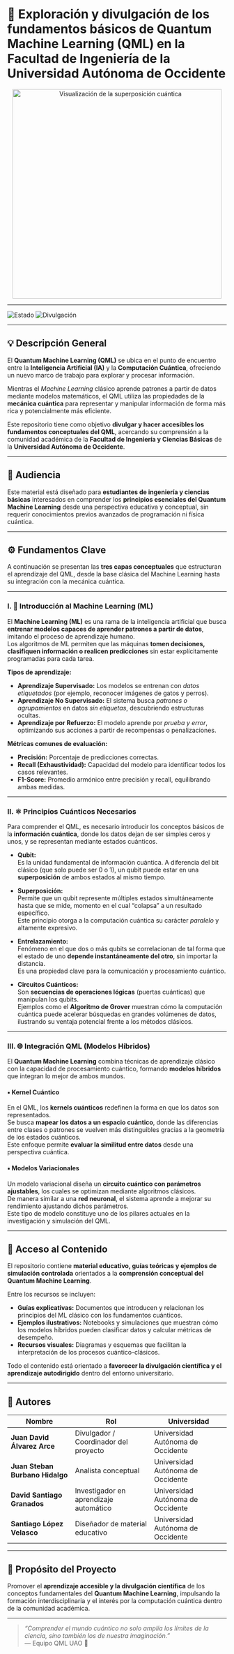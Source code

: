 # 🌌 Exploración y divulgación de los fundamentos básicos de Quantum Machine Learning (QML) en la Facultad de Ingeniería de la Universidad Autónoma de Occidente

<p align="center">
  <img src="images/superposicion.gif" alt="Visualización de la superposición cuántica" width="480">
</p>

---

![Estado](https://img.shields.io/badge/Estado-En%20Desarrollo-yellow)
![Divulgación](https://img.shields.io/badge/Divulgación-Científica-blue)

---

## 💡 Descripción General

El **Quantum Machine Learning (QML)** se ubica en el punto de encuentro entre la **Inteligencia Artificial (IA)** y la **Computación Cuántica**, ofreciendo un nuevo marco de trabajo para explorar y procesar información.  

Mientras el *Machine Learning* clásico aprende patrones a partir de datos mediante modelos matemáticos, el QML utiliza las propiedades de la **mecánica cuántica** para representar y manipular información de forma más rica y potencialmente más eficiente.

Este repositorio tiene como objetivo **divulgar y hacer accesibles los fundamentos conceptuales del QML**, acercando su comprensión a la comunidad académica de la **Facultad de Ingeniería y Ciencias Básicas** de la **Universidad Autónoma de Occidente**.

---

## 🧠 Audiencia

Este material está diseñado para **estudiantes de ingeniería y ciencias básicas** interesados en comprender los **principios esenciales del Quantum Machine Learning** desde una perspectiva educativa y conceptual, sin requerir conocimientos previos avanzados de programación ni física cuántica.

---

## ⚙️ Fundamentos Clave

A continuación se presentan las **tres capas conceptuales** que estructuran el aprendizaje del QML, desde la base clásica del Machine Learning hasta su integración con la mecánica cuántica.

---

### I. 🤖 Introducción al Machine Learning (ML)

El **Machine Learning (ML)** es una rama de la inteligencia artificial que busca **entrenar modelos capaces de aprender patrones a partir de datos**, imitando el proceso de aprendizaje humano.  
Los algoritmos de ML permiten que las máquinas **tomen decisiones, clasifiquen información o realicen predicciones** sin estar explícitamente programadas para cada tarea.

**Tipos de aprendizaje:**
- **Aprendizaje Supervisado:** Los modelos se entrenan con *datos etiquetados* (por ejemplo, reconocer imágenes de gatos y perros).  
- **Aprendizaje No Supervisado:** El sistema busca *patrones o agrupamientos* en datos *sin etiquetas*, descubriendo estructuras ocultas.  
- **Aprendizaje por Refuerzo:** El modelo aprende por *prueba y error*, optimizando sus acciones a partir de recompensas o penalizaciones.

**Métricas comunes de evaluación:**
- **Precisión:** Porcentaje de predicciones correctas.  
- **Recall (Exhaustividad):** Capacidad del modelo para identificar todos los casos relevantes.  
- **F1-Score:** Promedio armónico entre precisión y recall, equilibrando ambas medidas.

---

### II. ⚛️ Principios Cuánticos Necesarios

Para comprender el QML, es necesario introducir los conceptos básicos de la **información cuántica**, donde los datos dejan de ser simples ceros y unos, y se representan mediante estados cuánticos.

- **Qubit:**  
  Es la unidad fundamental de información cuántica. A diferencia del bit clásico (que solo puede ser 0 o 1), un qubit puede estar en una **superposición** de ambos estados al mismo tiempo.

- **Superposición:**  
  Permite que un qubit represente múltiples estados simultáneamente hasta que se mide, momento en el cual “colapsa” a un resultado específico.  
  Este principio otorga a la computación cuántica su carácter *paralelo* y altamente expresivo.

- **Entrelazamiento:**  
  Fenómeno en el que dos o más qubits se correlacionan de tal forma que el estado de uno **depende instantáneamente del otro**, sin importar la distancia.  
  Es una propiedad clave para la comunicación y procesamiento cuántico.

- **Circuitos Cuánticos:**  
  Son **secuencias de operaciones lógicas** (puertas cuánticas) que manipulan los qubits.  
  Ejemplos como el **Algoritmo de Grover** muestran cómo la computación cuántica puede acelerar búsquedas en grandes volúmenes de datos, ilustrando su ventaja potencial frente a los métodos clásicos.

---

### III. 🌐 Integración QML (Modelos Híbridos)

El **Quantum Machine Learning** combina técnicas de aprendizaje clásico con la capacidad de procesamiento cuántico, formando **modelos híbridos** que integran lo mejor de ambos mundos.

#### ▪ Kernel Cuántico  
En el QML, los **kernels cuánticos** redefinen la forma en que los datos son representados.  
Se busca **mapear los datos a un espacio cuántico**, donde las diferencias entre clases o patrones se vuelven más distinguibles gracias a la geometría de los estados cuánticos.  
Este enfoque permite **evaluar la similitud entre datos** desde una perspectiva cuántica.

#### ▪ Modelos Variacionales  
Un modelo variacional diseña un **circuito cuántico con parámetros ajustables**, los cuales se optimizan mediante algoritmos clásicos.  
De manera similar a una **red neuronal**, el sistema aprende a mejorar su rendimiento ajustando dichos parámetros.  
Este tipo de modelo constituye uno de los pilares actuales en la investigación y simulación del QML.

---

## 📘 Acceso al Contenido

El repositorio contiene **material educativo, guías teóricas y ejemplos de simulación controlada** orientados a la **comprensión conceptual del Quantum Machine Learning**.  

Entre los recursos se incluyen:
- **Guías explicativas:** Documentos que introducen y relacionan los principios del ML clásico con los fundamentos cuánticos.  
- **Ejemplos ilustrativos:** Notebooks y simulaciones que muestran cómo los modelos híbridos pueden clasificar datos y calcular métricas de desempeño.  
- **Recursos visuales:** Diagramas y esquemas que facilitan la interpretación de los procesos cuántico-clásicos.

Todo el contenido está orientado a **favorecer la divulgación científica y el aprendizaje autodirigido** dentro del entorno universitario.

---

## 👥 Autores

| Nombre | Rol | Universidad |
|--------|------|-------------|
| **Juan David Álvarez Arce** | Divulgador / Coordinador del proyecto | Universidad Autónoma de Occidente |
| **Juan Steban Burbano Hidalgo** | Analista conceptual | Universidad Autónoma de Occidente |
| **David Santiago Granados** | Investigador en aprendizaje automático | Universidad Autónoma de Occidente |
| **Santiago López Velasco** | Diseñador de material educativo | Universidad Autónoma de Occidente |

---

## 🌠 Propósito del Proyecto

Promover el **aprendizaje accesible y la divulgación científica** de los conceptos fundamentales del **Quantum Machine Learning**, impulsando la formación interdisciplinaria y el interés por la computación cuántica dentro de la comunidad académica.

---

> _“Comprender el mundo cuántico no solo amplía los límites de la ciencia, sino también los de nuestra imaginación.”_  
> — Equipo QML UAO 💫
